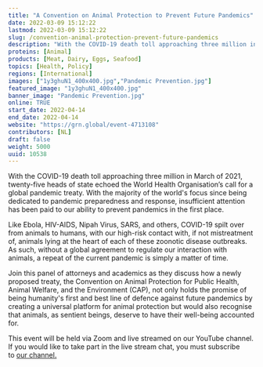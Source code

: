 ```yaml
---
title: "A Convention on Animal Protection to Prevent Future Pandemics"
date: 2022-03-09 15:12:22
lastmod: 2022-03-09 15:12:22
slug: /convention-animal-protection-prevent-future-pandemics
description: "With the COVID-19 death toll approaching three million in March of 2021, twenty-five heads of state echoed the World Health Organisation’s call for a global pandemic treaty. With the majority of the world's focus since being dedicated to pandemic preparedness and response, insufficient attention has been paid to our ability to prevent pandemics in the first place."
proteins: [Animal]
products: [Meat, Dairy, Eggs, Seafood]
topics: [Health, Policy]
regions: [International]
images: ["1y3ghuN1_400x400.jpg","Pandemic Prevention.jpg"]
featured_image: "1y3ghuN1_400x400.jpg"
banner_image: "Pandemic Prevention.jpg"
online: TRUE
start_date: 2022-04-14
end_date: 2022-04-14
website: "https://grn.global/event-4713108"
contributors: [NL]
draft: false
weight: 5000
uuid: 10538
---
```

<p>With the COVID-19 death toll approaching three million in March of 2021, twenty-five heads of state echoed the World Health Organisation’s call for a global pandemic treaty. With the majority of the world's focus since being dedicated to pandemic preparedness and response, insufficient attention has been paid to our ability to prevent pandemics in the first place.</p>
<p>Like Ebola, HIV-AIDS, Nipah Virus, SARS, and others, COVID-19 spilt over from animals to humans, with our high-risk contact with, if not mistreatment of, animals lying at the heart of each of these zoonotic disease outbreaks. As such, without a global agreement to regulate our interaction with animals, a repeat of the current pandemic is simply a matter of time.</p>
<p>Join this panel of attorneys and academics as they discuss how a newly proposed treaty, the Convention on Animal Protection for Public Health, Animal Welfare, and the Environment (CAP), not only holds the promise of being humanity's first and best line of defence against future pandemics by creating a universal platform for animal protection but would also recognise that animals, as sentient beings, deserve to have their well-being accounted for.</p>
<p>This event will be held via Zoom and live streamed on our YouTube channel. If you would like to take part in the live stream chat, you must subscribe to <a href="http://www.youtube.com/c/globalresearchnetwork">our channel.</a></p>
